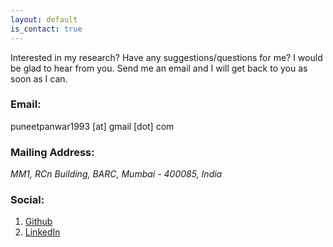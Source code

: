 ```yaml
---
layout: default
is_contact: true
---
```

Interested in my research? Have any suggestions/questions for me? I would be glad to hear from you. 
Send me an email and I will get back to you as soon as I can.

### Email:

puneetpanwar1993 [at] gmail [dot] com

### Mailing Address:

*MM1, RCn Building, BARC, Mumbai - 400085, India*

### Social:

1. [Github](https://github.com/puneet-panwar)
2. [LinkedIn](https://www.linkedin.com/in/puneetpanwar)

